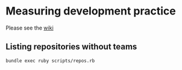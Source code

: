 # Measuring development practice

Please see the [wiki](https://github.com/dxw/measuring-development-practice/wiki)

## Listing repositories without teams

```
bundle exec ruby scripts/repos.rb
```
